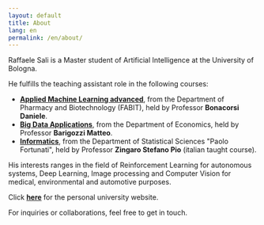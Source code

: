```yaml
---
layout: default
title: About
lang: en
permalink: /en/about/
---
```


Raffaele Sali is a Master student of Artificial Intelligence at the University of Bologna. 

He fulfills the teaching assistant role in the following courses:
- [**Applied Machine Learning advanced**](https://www.unibo.it/en/study/course-units-transferable-skills-moocs/course-unit-catalogue/course-unit/2024/504405), from the Department of Pharmacy and Biotechnology (FABIT), held by Professor **Bonacorsi Daniele**.
- [**Big Data Applications**](https://www.unibo.it/en/study/course-units-transferable-skills-moocs/course-unit-catalogue/course-unit/2024/468888), from the Department of Economics, held by Professor **Barigozzi Matteo**.
- [**Informatics**](https://www.unibo.it/en/study/course-units-transferable-skills-moocs/course-unit-catalogue/course-unit/2024/403307), from the Department of Statistical Sciences "Paolo Fortunati", held by Professor **Zingaro Stefano Pio** (italian taught course).

His interests ranges in the field of Reinforcement Learning for autonomous systems, Deep Learning, Image processing and Computer Vision for medical, environmental and automotive purposes.

Click [**here**](https://www.unibo.it/sitoweb/raffaele.sali2/en) for the personal university website.

For inquiries or collaborations, feel free to get in touch.